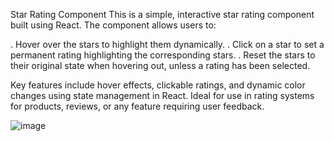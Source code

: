 Star Rating Component
This is a simple, interactive star rating component built using React. The component allows users to:

. Hover over the stars to highlight them dynamically.
. Click on a star to set a permanent rating highlighting the corresponding stars.
. Reset the stars to their original state when hovering out, unless a rating has been selected.

Key features include hover effects, clickable ratings, and dynamic color changes using state management in React. Ideal for use in rating systems for products, reviews, or any feature requiring user feedback.


![image](https://github.com/user-attachments/assets/512f00e1-9879-4934-b6d0-2f89d4aed273)
